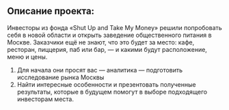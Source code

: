 <h2>Описание проекта:</h2>
Инвесторы из фонда «Shut Up and Take My Money» решили попробовать себя в новой области и открыть заведение общественного питания в Москве.
Заказчики ещё не знают, что это будет за место: кафе, ресторан, пиццерия, паб или бар, — и какими будут расположение, меню и цены.


1) Для начала они просят вас — аналитика — подготовить исследование рынка Москвы
2) Найти интересные особенности и презентовать полученные результаты, которые в будущем помогут в выборе подходящего инвесторам места.
